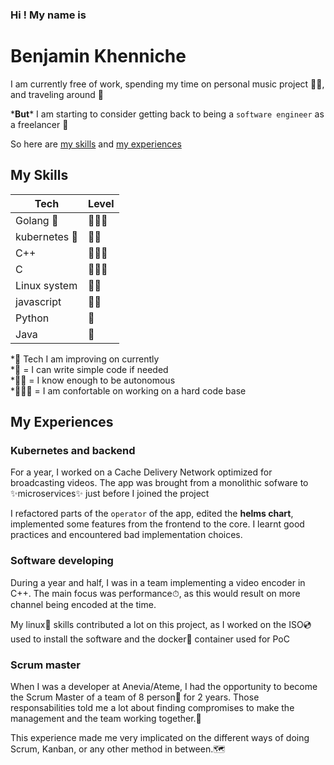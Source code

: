 ### Hi !  My name is 

# Benjamin Khenniche 

I am currently free of work, spending my time on personal music project 🎸🎷, and traveling around 🚝

\***But**\* I am starting to consider getting back to being a `software engineer` as a freelancer 🚀

So here are [my skills](#my-skills) and [my experiences](#my-experiences)

## My Skills


| Tech          | Level         |
|---------------|---------------|
| Golang  🚀   |🌟🌟🌟        |
| kubernetes 🚀|🌟🌟           |
| C++           |🌟🌟🌟        |
| C             |🌟🌟🌟        |
| Linux system  |🌟🌟           |
| javascript    |🌟🌟          |
| Python        |🌟             |
| Java          |🌟             |

\*🚀 Tech I am improving on currently  
\*🌟 = I can write simple code if needed  
\*🌟🌟 = I know enough to be autonomous  
\*🌟🌟🌟 = I am confortable on working on a hard code base   


## My Experiences

### Kubernetes and backend

For a year, I worked on a Cache Delivery Network optimized for broadcasting videos. The app was brought from a monolithic sofware to ✨microservices✨ just before I joined the project  

I refactored parts of the `operator` of the app, edited the **helms chart**, implemented some features from the frontend to the core. I learnt good practices and encountered bad implementation choices.

### Software developing

During a year and half, I was in a team implementing a video encoder in C++. The main focus was performance⏱, as this would result on more channel being encoded at the time.

My linux🐧 skills contributed a lot on this project, as I worked on the ISO💿 used to install the software and the docker🐋 container used for PoC

### Scrum master

When I was a developer at Anevia/Ateme, I had the opportunity to become the Scrum Master of a team of 8 person👯 for 2 years. Those responsabilities told me a lot about finding compromises to make the management and the team working together.🤲

This experience made me very implicated on the different ways of doing Scrum, Kanban, or any other method in between.🗺️

